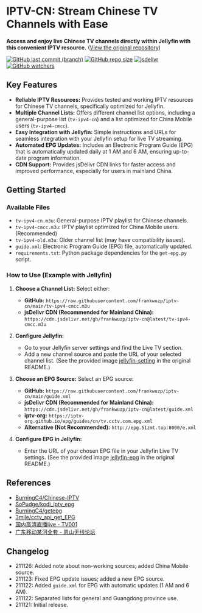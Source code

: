 # IPTV-CN: Stream Chinese TV Channels with Ease

**Access and enjoy live Chinese TV channels directly within Jellyfin with this convenient IPTV resource.**  ([View the original repository](https://github.com/frankwuzp/iptv-cn))

[![GitHub last commit (branch)](https://img.shields.io/github/last-commit/frankwuzp/iptv-cn/main?style=flat-square)](https://github.com/frankwuzp/iptv-cn)
[![GitHub repo size](https://img.shields.io/github/repo-size/frankwuzp/iptv-cn?style=flat-square)](https://github.com/frankwuzp/iptv-cn)
[![jsdelivr](https://data.jsdelivr.com/v1/package/gh/frankwuzp/iptv-cn/badge)](https://www.jsdelivr.com/package/gh/frankwuzp/iptv-cn)
[![GitHub watchers](https://img.shields.io/github/watchers/frankwuzp/iptv-cn?style=social)](https://github.com/frankwuzp/iptv-cn)

## Key Features

*   **Reliable IPTV Resources:** Provides tested and working IPTV resources for Chinese TV channels, specifically optimized for Jellyfin.
*   **Multiple Channel Lists:** Offers different channel list options, including a general-purpose list (`tv-ipv4-cn`) and a list optimized for China Mobile users (`tv-ipv4-cmcc`).
*   **Easy Integration with Jellyfin:**  Simple instructions and URLs for seamless integration with your Jellyfin setup for live TV streaming.
*   **Automated EPG Updates:** Includes an Electronic Program Guide (EPG) that is automatically updated daily at 1 AM and 6 AM, ensuring up-to-date program information.
*   **CDN Support:** Provides jsDelivr CDN links for faster access and improved performance, especially for users in mainland China.

##  Getting Started

### Available Files

*   `tv-ipv4-cn.m3u`:  General-purpose IPTV playlist for Chinese channels.
*   `tv-ipv4-cmcc.m3u`:  IPTV playlist optimized for China Mobile users. (Recommended)
*   `tv-ipv4-old.m3u`:  Older channel list (may have compatibility issues).
*   `guide.xml`:  Electronic Program Guide (EPG) file, automatically updated.
*   `requirements.txt`: Python package dependencies for the `get-epg.py` script.

###  How to Use (Example with Jellyfin)

1.  **Choose a Channel List:** Select either:
    *   **GitHub:** `https://raw.githubusercontent.com/frankwuzp/iptv-cn/main/tv-ipv4-cmcc.m3u`
    *   **jsDelivr CDN (Recommended for Mainland China):** `https://cdn.jsdelivr.net/gh/frankwuzp/iptv-cn@latest/tv-ipv4-cmcc.m3u`
    
2.  **Configure Jellyfin:**
    *   Go to your Jellyfin server settings and find the Live TV section.
    *   Add a new channel source and paste the URL of your selected channel list.  (See the provided image [jellyfin-setting](./image/jellyfin-settings.jpg) in the original README.)

3.  **Choose an EPG Source:** Select an EPG source:
    *   **GitHub:** `https://raw.githubusercontent.com/frankwuzp/iptv-cn/main/guide.xml`
    *   **jsDelivr CDN (Recommended for Mainland China):** `https://cdn.jsdelivr.net/gh/frankwuzp/iptv-cn@latest/guide.xml`
    *   **iptv-org:** `https://iptv-org.github.io/epg/guides/cn/tv.cctv.com.epg.xml`
    *   **Alternative (Not Recommended):** `http://epg.51zmt.top:8000/e.xml`
    
4.  **Configure EPG in Jellyfin:**
    *   Enter the URL of your chosen EPG file in your Jellyfin Live TV settings. (See the provided image [jellyfin-epg](./image/jellyfin-epg.jpg) in the original README.)

##  References

*   [BurningC4/Chinese-IPTV](https://github.com/BurningC4/Chinese-IPTV)
*   [SoPudge/kodi_iptv_epg](https://github.com/SoPudge/kodi_iptv_epg)
*   [BurningC4/getepg](https://github.com/BurningC4/getepg)
*   [3mile/cctv_api_get_EPG](https://github.com/3mile/cctv_api_get_EPG)
*   [国内高清直播live - TV001](http://www.tv001.vip/forum.php?mod=viewthread&tid=3)
*   [广东移动某河全套 - 恩山无线论坛](https://www.right.com.cn/forum/thread-6809023-1-1.html)

## Changelog

*   211126:  Added note about non-working sources; added China Mobile source.
*   211123:  Fixed EPG update issues; added a new EPG source.
*   211122:  Added `guide.xml` for EPG with automatic updates (1 AM and 6 AM).
*   211122:  Separated lists for general and Guangdong province use.
*   211121:  Initial release.